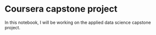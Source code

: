 # Coursera capstone project
In this notebook, I will be working on the applied data science capstone project.